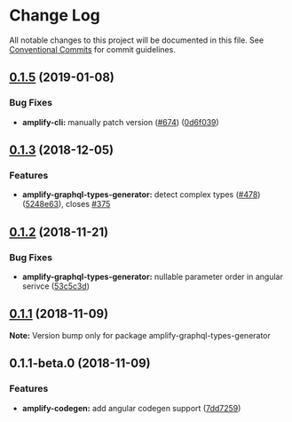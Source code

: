 # Change Log

All notable changes to this project will be documented in this file.
See [Conventional Commits](https://conventionalcommits.org) for commit guidelines.

<a name="0.1.5"></a>
## [0.1.5](https://github.com/aws-amplify/amplify-cli/compare/amplify-graphql-types-generator@0.1.3...amplify-graphql-types-generator@0.1.5) (2019-01-08)


### Bug Fixes

* **amplify-cli:** manually patch version ([#674](https://github.com/aws-amplify/amplify-cli/issues/674)) ([0d6f039](https://github.com/aws-amplify/amplify-cli/commit/0d6f039))




<a name="0.1.3"></a>
## [0.1.3](https://github.com/aws-amplify/amplify-cli/compare/amplify-graphql-types-generator@0.1.2...amplify-graphql-types-generator@0.1.3) (2018-12-05)


### Features

* **amplify-graphql-types-generator:** detect complex types ([#478](https://github.com/aws-amplify/amplify-cli/issues/478)) ([5248e63](https://github.com/aws-amplify/amplify-cli/commit/5248e63)), closes [#375](https://github.com/aws-amplify/amplify-cli/issues/375)




<a name="0.1.2"></a>
## [0.1.2](https://github.com/aws-amplify/amplify-cli/compare/amplify-graphql-types-generator@0.1.1...amplify-graphql-types-generator@0.1.2) (2018-11-21)


### Bug Fixes

* **amplify-graphql-types-generator:** nullable parameter order in angular serivce ([53c5c3d](https://github.com/aws-amplify/amplify-cli/commit/53c5c3d))




<a name="0.1.1"></a>
## [0.1.1](https://github.com/aws-amplify/amplify-cli/compare/amplify-graphql-types-generator@0.1.1-beta.0...amplify-graphql-types-generator@0.1.1) (2018-11-09)




**Note:** Version bump only for package amplify-graphql-types-generator

<a name="0.1.1-beta.0"></a>
## 0.1.1-beta.0 (2018-11-09)


### Features

* **amplify-codegen:** add angular codegen support ([7dd7259](https://github.com/aws-amplify/amplify-cli/commit/7dd7259))
